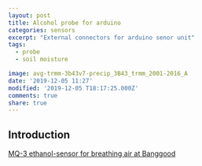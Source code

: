 ```yaml
---
layout: post
title: Alcohol probe for arduino
categories: sensors
excerpt: "External connectors for arduino senor unit"
tags:
  - probe
  - soil moisture

image: avg-trmm-3b43v7-precip_3B43_trmm_2001-2016_A
date: '2019-12-05 11:27'
modified: '2019-12-05 T18:17:25.000Z'
comments: true
share: true
---
```


## Introduction

[MQ-3 ethanol-sensor for breathing air at Banggood](https://www.banggood.com/sv/MQ-3-Alcohol-Ethanol-Sensor-Breath-Gas-Detection-Sensor-Module-p-1414301.html?akmClientCountry=SE&gmcCountry=SE&currency=SEK&createTmp=1&utm_source=googleshopping&utm_medium=cpc_bgs&utm_content=xibei&utm_campaign=xibei-ssc-se-sv-all-1110-19bf11&gclid=CjwKCAiAmNbwBRBOEiwAqcwwpaDc7bXwE5s1FNA6uGtUM8yfGDbkoeka-ngPiOCDNn08EmvlI8FL6RoCwMgQAvD_BwE&cur_warehouse=CN)
